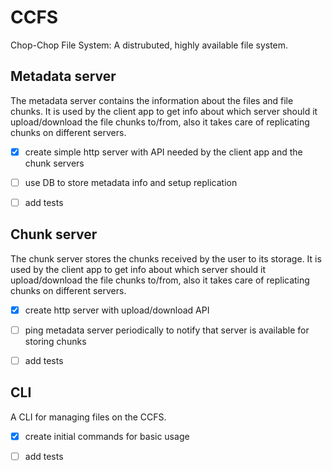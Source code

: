 # CCFS

Chop-Chop File System: A distrubuted, highly available file system.

## Metadata server

The metadata server contains the information about the files and file chunks.
It is used by the client app to get info about which server should it upload/download the file chunks to/from,
also it takes care of replicating chunks on different servers.

- [x] create simple http server with API needed by the client app and the chunk servers

- [ ] use DB to store metadata info and setup replication

- [ ] add tests

## Chunk server

The chunk server stores the chunks received by the user to its storage.
It is used by the client app to get info about which server should it upload/download the file chunks to/from,
also it takes care of replicating chunks on different servers.

- [x] create http server with upload/download API

- [ ] ping metadata server periodically to notify that server is available for storing chunks

- [ ] add tests

## CLI

A CLI for managing files on the CCFS.

- [x] create initial commands for basic usage

- [ ] add tests
